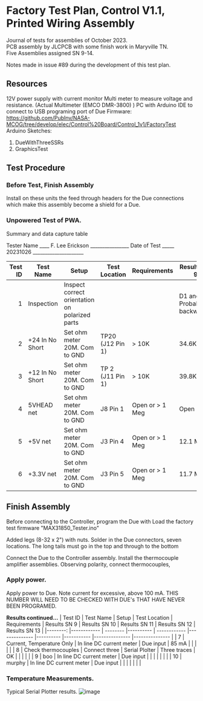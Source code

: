 # Factory Test Plan, Control V1.1, Printed Wiring Assembly
Journal of tests for assemblies of October 2023.  
PCB assembly by JLCPCB with some finish work in Maryville TN.  
Five Assemblies assigned SN 9-14.  

Notes made in issue #89 during the development of this test plan.

## Resources
12V power supply with current monitor
Multi meter to measure voltage and resistance.  (Actual Multimeter (EMCO DMR-3800) )
PC with Arduino IDE to connect to USB programing port of Due
Firmware: https://github.com/PubInv/NASA-MCOG/tree/develop/elec/Control%20Board/Control_1v1/FactoryTest
Arduino Sketches: 
1. DueWithThreeSSRs
2. GraphicsTest

## Test Procedure
### Before Test, Finish Assembly
Install on these units the feed through headers for the Due connections which make this assembly become a shield for a Due.


### Unpowered Test of PWA.

Summary and data capture table

Tester Name ____ F. Lee Erickson ________________
Date of Test _____ 20231026 _____________________

| Test ID 	| Test Name       	| Setup                                          	| Test Location 	| Requirements    	| Results SN 9 	| Results SN 10 	| Results SN 11 	| Results SN 12 	| Results SN 13 	|
|--------:	|-----------------	|------------------------------------------------	|---------------	|-----------------	|--------------	|---------------	|---------------	|---------------	|---------------	|
|       1 	| Inspection      	| Inspect correct orientation on polarized parts 	|               	|                 	|      D1 and D2 Probably backwards. |               	|               	|               	|               	|
|       2 	| +24 In No Short 	| Set ohm meter 20M. Com to GND                  	| TP20 (J12 Pin 1)   	|  > 10K 	|  34.6K            	|               	|               	|               	|               	|
|       3 	| +12 In No Short 	| Set ohm meter 20M. Com to GND                  	| TP 2 (J11 Pin 1) |   > 10K 	 |    39.8K |               	|               	|               	|               	|
|       4 	| 5VHEAD net      	| Set ohm meter 20M. Com to GND                  	| J8 Pin 1 | Open or > 1 Meg 	|     Open |               	|               	|               	|               	|
|       5 	| +5V net         	| Set ohm meter 20M. Com to GND                  	| J3 Pin 4 | Open or > 1 Meg 	|     12.1 Meg |               	|               	|               	|
|       6 	| +3.3V net       	| Set ohm meter 20M. Com to GND                  	| J3 Pin 5 | Open or > 1 Meg 	|   11.7 Meg |               	|               	|               	|               	|



## Finish Assembly

Before connecting to the Controller, program the Due with Load the factory test firmware "MAX31850_Tester.ino" 

Added legs (8-32 x 2") with nuts.
Solder in the Due connectors, seven locations.  The long tails must go in the top and through to the bottom

Connect the Due to the Controller assembly.
Install the thermocouple amplifier assemblies.
Observing polarity, connect thermocouples, 

### Apply power. 
Apply power to Due. Note current for excessive, above 100 mA.  THIS NUMBER WILL NEED TO BE CHECKED WITH DUE's THAT HAVE NEVER BEEN PROGRAMED.

**Results continued...**
| Test ID 	| Test Name  | Setup | Test Location | Requirements  | Results SN 9 | Results SN 10 | Results SN 11 | Results SN 12 | Results SN 13 	|
|--------:	|------------ | -------- |---------- | ------------	|--------------	|----------	|----------- |--------------- |--------------- |
|       7 | Current, Temperature Only  | In line DC current meter |    Due input |  85 mA |             |             |             |         |
|       8 | Check thermocouples  | Connect three |   Serial Plolter |  Three traces |   OK   |             |             |             |         |
|       9 | boo  | In line DC current meter |    Due input |               |             |             |             |         |            |
|     10 | murphy  | In line DC current meter |    Due input |               |             |             |             |         |            |


### Temperature Measurements.
Typical Serial Plotter results.
![image](https://github.com/PubInv/NASA-COG/assets/5836181/1fea245c-46c5-4b3a-8275-9ffe570d2142)



